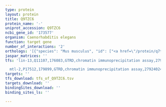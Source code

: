 ```yaml
---
type: protein
layout: protein
title: Q9TZC6
protein_name: '-'
uniprot_accession: Q9TZC6
ncbi_gene_id: '173577'
organism: Caenorhabditis elegans
function: target gene
number_of_interactions: '2'
orthologs: '[{"species": "Mus musculus", "id": ["<a href=\"/protein/q7tpz8\">Q7TPZ8</a>"]}, {"species": "Rattus norvegicus", "id": ["P00731", "F1M4P0"]}, {"species": "Danio rerio", "id": ["Q6PHV5"]}, {"species": "Saccharomyces cerevisiae", "id": ["<a href=\"/protein/p38836\">P38836</a>"]}]'
jaspar_matrices: ''
tfs: 'lin-13,Q11107,176083,GTRD,chromatin immunoprecipitation assay,27924024%5Buid%5D,No

  mtl-2,P17512,179899,GTRD,chromatin immunoprecipitation assay,27924024%5Buid%5D,No'
targets: ''
tfs_download: tfs_of_Q9TZC6.tsv
targets_download: ''
bindingSites_download: ''
binding_sites_ls: ''

---
```

